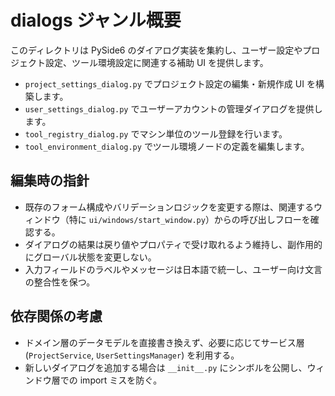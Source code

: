 # dialogs ジャンル概要

このディレクトリは PySide6 のダイアログ実装を集約し、ユーザー設定やプロジェクト設定、ツール環境設定に関連する補助 UI を提供します。

- `project_settings_dialog.py` でプロジェクト設定の編集・新規作成 UI を構築します。
- `user_settings_dialog.py` でユーザーアカウントの管理ダイアログを提供します。
- `tool_registry_dialog.py` でマシン単位のツール登録を行います。
- `tool_environment_dialog.py` でツール環境ノードの定義を編集します。

## 編集時の指針
- 既存のフォーム構成やバリデーションロジックを変更する際は、関連するウィンドウ（特に `ui/windows/start_window.py`）からの呼び出しフローを確認する。
- ダイアログの結果は戻り値やプロパティで受け取れるよう維持し、副作用的にグローバル状態を変更しない。
- 入力フィールドのラベルやメッセージは日本語で統一し、ユーザー向け文言の整合性を保つ。

## 依存関係の考慮
- ドメイン層のデータモデルを直接書き換えず、必要に応じてサービス層 (`ProjectService`, `UserSettingsManager`) を利用する。
- 新しいダイアログを追加する場合は `__init__.py` にシンボルを公開し、ウィンドウ層での import ミスを防ぐ。
